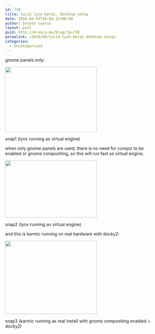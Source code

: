 ```yaml
---
id: 738
title: lucid lynx beta1, desktop setup
date: 2010-04-03T10:04:12+00:00
author: bronto saurus
layout: post
guid: http://kravca.mu/blog/?p=738
permalink: /2010/04/lucid-lynx-beta1-desktop-setup/
categories:
  - Uncategorized
---
```

gnome panels only:
  
[<img src="http://brontosaurusrex.69.mu/wp-content/uploads/2010/04/lucidVirtualSetupGnomeOnly1-300x213.png" alt="" title="lucidVirtualSetupGnomeOnly" width="300" height="213" class="alignnone size-medium wp-image-740" />](http://brontosaurusrex.69.mu/wp-content/uploads/2010/04/lucidVirtualSetupGnomeOnly1.png)
  
snap1 (lynx running as virtual engine)

when only gnome panels are used, there is no need for compiz to be enabled or gnome compoziting, so this will run fast as virtual engine.

[<img src="http://brontosaurusrex.69.mu/wp-content/uploads/2010/04/lucid2-300x187.png" alt="" title="lucid2" width="300" height="187" class="alignnone size-medium wp-image-747" />](http://brontosaurusrex.69.mu/wp-content/uploads/2010/04/lucid2.png)
  
snap2 (lynx running as virtual engine)

and this is karmic running on real hardware with docky2:
  
[<img src="http://brontosaurusrex.69.mu/wp-content/uploads/2010/04/karmicDocky2-300x240.png" alt="" title="karmicDocky2" width="300" height="240" class="alignnone size-medium wp-image-750" />](http://brontosaurusrex.69.mu/wp-content/uploads/2010/04/karmicDocky2.png)
  
snap3 (karmic running as real install with gnome compositing enabled + docky2)